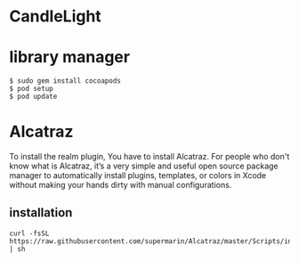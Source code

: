 # CandleLight


# library manager

```
$ sudo gem install cocoapods
$ pod setup
$ pod update
```

# Alcatraz

To install the realm plugin, You have to install Alcatraz. For people who don't know what is Alcatraz, it’s a very simple and useful open source package manager to automatically install plugins, templates, or colors in Xcode without making your hands dirty with manual configurations.

## installation

```
curl -fsSL https://raw.githubusercontent.com/supermarin/Alcatraz/master/Scripts/install.sh | sh
```
